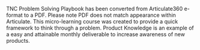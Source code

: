 TNC Problem Solving Playbook has been converted from Articulate360 e-format to a PDF. Please note PDF does not match appearance within Articulate. This micro-learning course was created to provide a quick framework to think through a problem.
Product Knowledge is an example of a easy and attainable monthly deliverable to increase awareness of new products. 
